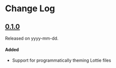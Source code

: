 # Change Log
## [0.1.0](https://github.com/stash-sso/meta-lottie-android/tag/0.1.0)
Released on yyyy-mm-dd.
#### Added
- Support for programmatically theming Lottie files
